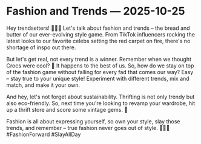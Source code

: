 # Fashion and Trends — 2025-10-25

Hey trendsetters! 👗👟✨ Let's talk about fashion and trends – the bread and butter of our ever-evolving style game. From TikTok influencers rocking the latest looks to our favorite celebs setting the red carpet on fire, there's no shortage of inspo out there. 

But let's get real, not every trend is a winner. Remember when we thought Crocs were cool? 🙈 It happens to the best of us. So, how do we stay on top of the fashion game without falling for every fad that comes our way? Easy – stay true to your unique style! Experiment with different trends, mix and match, and make it your own. 

And hey, let's not forget about sustainability. Thrifting is not only trendy but also eco-friendly. So, next time you're looking to revamp your wardrobe, hit up a thrift store and score some vintage gems. 💎

Fashion is all about expressing yourself, so own your style, slay those trends, and remember – true fashion never goes out of style. 💁‍♀️💅 #FashionForward #SlayAllDay